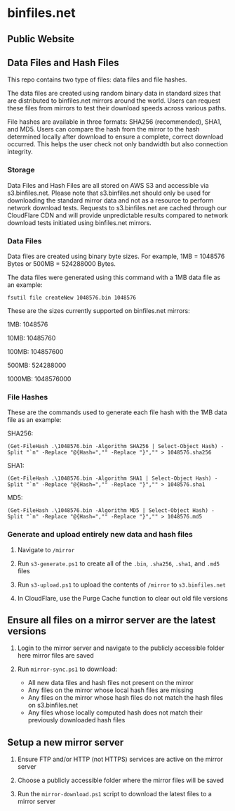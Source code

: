 # binfiles.net

## Public Website



## Data Files and Hash Files

This repo contains two type of files:  data files and file hashes.

The data files are created using random binary data in standard sizes that are distributed to binfiles.net mirrors around the world.  Users can request these files from mirrors to test their download speeds across various paths.

File hashes are available in three formats:  SHA256 (recommended), SHA1, and MD5.  Users can compare the hash from the mirror to the hash determined locally after download to ensure a complete, correct download occurred.  This helps the user check not only bandwidth but also connection integrity.

### Storage

Data Files and Hash Files are all stored on AWS S3 and accessible via s3.binfiles.net.  Please note that s3.binfiles.net should only be used for downloading the standard mirror data and not as a resource to perform network download tests.  Requests to s3.binfiles.net are cached through our CloudFlare CDN and will provide unpredictable results compared to network download tests initiated using binfiles.net mirrors.

### Data Files

Data files are created using binary byte sizes.  For example, 1MB = 1048576 Bytes or 500MB = 524288000 Bytes.

The data files were generated using this command with a 1MB data file as an example:

    fsutil file createNew 1048576.bin 1048576

These are the sizes currently supported on binfiles.net mirrors:

1MB:	1048576

10MB:	10485760

100MB:	104857600

500MB:	524288000

1000MB:	1048576000

### File Hashes

These are the commands used to generate each file hash with the 1MB data file as an example:

SHA256:

    (Get-FileHash .\1048576.bin -Algorithm SHA256 | Select-Object Hash) -Split "`n" -Replace "@{Hash=","" -Replace "}","" > 1048576.sha256

SHA1:

    (Get-FileHash .\1048576.bin -Algorithm SHA1 | Select-Object Hash) -Split "`n" -Replace "@{Hash=","" -Replace "}","" > 1048576.sha1

MD5:

    (Get-FileHash .\1048576.bin -Algorithm MD5 | Select-Object Hash) -Split "`n" -Replace "@{Hash=","" -Replace "}","" > 1048576.md5

### Generate and upload entirely new data and hash files

1. Navigate to `/mirror`

1. Run `s3-generate.ps1` to create all of the `.bin`, `.sha256`, `.sha1`, and `.md5` files

1. Run `s3-upload.ps1` to upload the contents of `/mirror` to `s3.binfiles.net`

1. In CloudFlare, use the Purge Cache function to clear out old file versions

## Ensure all files on a mirror server are the latest versions

1. Login to the mirror server and navigate to the publicly accessible folder here mirror files are saved

1. Run `mirror-sync.ps1` to download:
   * All new data files and hash files not present on the mirror
   * Any files on the mirror whose local hash files are missing
   * Any files on the mirror whose hash files do not match the hash files on s3.binfiles.net
   * Any files whose locally computed hash does not match their previously downloaded hash files

## Setup a new mirror server

1. Ensure FTP and/or HTTP (not HTTPS) services are active on the mirror server

1. Choose a publicly accessible folder where the mirror files will be saved

1. Run the `mirror-download.ps1` script to download the latest files to a mirror server
